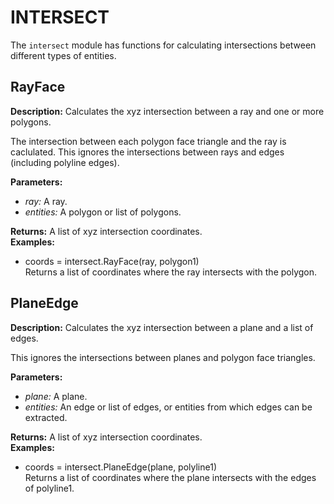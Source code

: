 # INTERSECT  
  
The `intersect` module has functions for calculating intersections between different types of entities.  
  
  
## RayFace  
  
  
**Description:** Calculates the xyz intersection between a ray and one or more polygons.


The intersection between each polygon face triangle and the ray is caclulated.
This ignores the intersections between rays and edges (including polyline edges).

  
  
**Parameters:**  
  * *ray:* A ray.  
  * *entities:* A polygon or list of polygons.  
  
**Returns:** A list of xyz intersection coordinates.  
**Examples:**  
  * coords = intersect.RayFace(ray, polygon1)  
    Returns a list of coordinates where the ray  intersects with the polygon.
  
  
  
## PlaneEdge  
  
  
**Description:** Calculates the xyz intersection between a plane and a list of edges.


This ignores the intersections between planes and polygon face triangles.

  
  
**Parameters:**  
  * *plane:* A plane.  
  * *entities:* An edge or list of edges, or entities from which edges can be extracted.  
  
**Returns:** A list of xyz intersection coordinates.  
**Examples:**  
  * coords = intersect.PlaneEdge(plane, polyline1)  
    Returns a list of coordinates where the plane intersects with the edges of polyline1.
  
  
  
